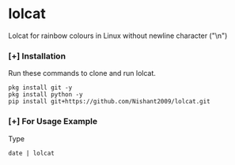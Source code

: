# lolcat
Lolcat for rainbow colours in Linux without newline character ("\n")

### [+] Installation 
Run these commands to clone and run lolcat.
```shell script
pkg install git -y 
pkg install python -y 
pip install git+https://github.com/Nishant2009/lolcat.git
```

### [+] For Usage Example
Type 
```shell script
date | lolcat
```
